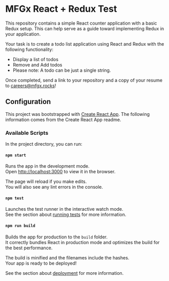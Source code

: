 # MFGx React + Redux Test

This repository contains a simple React counter application with a basic Redux setup.  This can help serve as a guide toward implementing Redux in your application.

Your task is to create a todo list application using React and Redux with the following functionality: 
  - Display a list of todos
  - Remove and Add todos
  - Please note: A todo can be just a single string.
  
Once completed, send a link to your repository and a copy of your resume to [careers@mfgx.rocks](mailto:careers@mfgx.rocks)!

## Configuration

This project was bootstrapped with [Create React App](https://github.com/facebook/create-react-app).  The following information comes from the Create React App readme.

### Available Scripts

In the project directory, you can run:

#### `npm start`

Runs the app in the development mode.<br>
Open [http://localhost:3000](http://localhost:3000) to view it in the browser.

The page will reload if you make edits.<br>
You will also see any lint errors in the console.

#### `npm test`

Launches the test runner in the interactive watch mode.<br>
See the section about [running tests](https://facebook.github.io/create-react-app/docs/running-tests) for more information.

#### `npm run build`

Builds the app for production to the `build` folder.<br>
It correctly bundles React in production mode and optimizes the build for the best performance.

The build is minified and the filenames include the hashes.<br>
Your app is ready to be deployed!

See the section about [deployment](https://facebook.github.io/create-react-app/docs/deployment) for more information.
